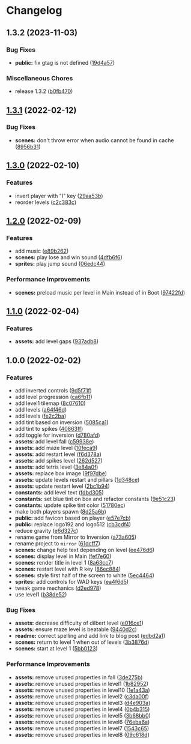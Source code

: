 # Changelog

## 1.3.2 (2023-11-03)


### Bug Fixes

* **public:** fix gtag is not defined ([19d4a57](https://github.com/remarkablegames/inversion/commit/19d4a572c81c22baf8dc8409324d2c7cd0728abb))


### Miscellaneous Chores

* release 1.3.2 ([b0fb470](https://github.com/remarkablegames/inversion/commit/b0fb470dc9824e0a685cfdc9190f6aae57d9450e))

## [1.3.1](https://www.github.com/remarkablegames/inversion/compare/v1.3.0...v1.3.1) (2022-02-12)

### Bug Fixes

- **scenes:** don't throw error when audio cannot be found in cache ([8956b31](https://www.github.com/remarkablegames/inversion/commit/8956b317380790791d9b730069b9a842ecdc8b1a))

## [1.3.0](https://www.github.com/remarkablegames/inversion/compare/v1.2.0...v1.3.0) (2022-02-10)

### Features

- invert player with "I" key ([29aa53b](https://www.github.com/remarkablegames/inversion/commit/29aa53ba5dc30f47fe2502f8938a6e53903ee6cf))
- reorder levels ([c2c383c](https://www.github.com/remarkablegames/inversion/commit/c2c383c6e99c8c81bba2d2503c8486cd2a977256))

## [1.2.0](https://www.github.com/remarkablegames/inversion/compare/v1.1.0...v1.2.0) (2022-02-09)

### Features

- add music ([e89b262](https://www.github.com/remarkablegames/inversion/commit/e89b2627e98ecd11c77c29ce30a0f31e25a03220))
- **scenes:** play lose and win sound ([4dfb6f6](https://www.github.com/remarkablegames/inversion/commit/4dfb6f6fef3a2ed11da56659e4b6488b84b56ee7))
- **sprites:** play jump sound ([06edc44](https://www.github.com/remarkablegames/inversion/commit/06edc44acebdb38f5e2341131697bc337a03f396))

### Performance Improvements

- **scenes:** preload music per level in Main instead of in Boot ([97422fd](https://www.github.com/remarkablegames/inversion/commit/97422fd5d2c22b60d1e6d50a6fee4fb01b2f3172))

## [1.1.0](https://www.github.com/remarkablegames/inversion/compare/v1.0.0...v1.1.0) (2022-02-04)

### Features

- **assets:** add level gaps ([937adb8](https://www.github.com/remarkablegames/inversion/commit/937adb8a8672b174e5b7f00d3a1ac070997aefae))

## 1.0.0 (2022-02-02)

### Features

- add inverted controls ([9d5f71f](https://www.github.com/remarkablegames/inversion/commit/9d5f71ff11ba3cd4f94fc7d102a3f6d129a9be66))
- add level progression ([ca6fb11](https://www.github.com/remarkablegames/inversion/commit/ca6fb1180b316c2e9df0e138b96e03bcb3666db7))
- add level1 tilemap ([8c07610](https://www.github.com/remarkablegames/inversion/commit/8c076107fa7287656fc53dc51b097bce94cc8b25))
- add levels ([a64f46d](https://www.github.com/remarkablegames/inversion/commit/a64f46d21ad19a9fdda14d02ae4f30ddcdc7af62))
- add levels ([fe2c2ba](https://www.github.com/remarkablegames/inversion/commit/fe2c2ba0b82f1adbd1b3eebac5c80ba395ebba83))
- add tint based on inversion ([5085ca1](https://www.github.com/remarkablegames/inversion/commit/5085ca12ac38d65e9fbd27adf8e32c4b798a451e))
- add tint to spikes ([40863ff](https://www.github.com/remarkablegames/inversion/commit/40863fffffc95dd76c6ebe997d2949911f3bbcfa))
- add toggle for inversion ([d780afd](https://www.github.com/remarkablegames/inversion/commit/d780afd6c9b18789918e7fc817240e9ad374c91f))
- **assets:** add level fall ([c59938e](https://www.github.com/remarkablegames/inversion/commit/c59938ec55b470035c5cd3998a71fd9f69e2704a))
- **assets:** add maze level ([10feca9](https://www.github.com/remarkablegames/inversion/commit/10feca91e511274857434ddb9ea8ebee9467bd7a))
- **assets:** add restart level ([f6d378a](https://www.github.com/remarkablegames/inversion/commit/f6d378ace19127d463f6735198c47c5caaa62a18))
- **assets:** add spikes level ([262d527](https://www.github.com/remarkablegames/inversion/commit/262d52759c5b91bca76ae44988e4a202a0be7fbd))
- **assets:** add tetris level ([3e84a0f](https://www.github.com/remarkablegames/inversion/commit/3e84a0f193c1b803fd2d64e4f4c62706e9573296))
- **assets:** replace box image ([9f97dbe](https://www.github.com/remarkablegames/inversion/commit/9f97dbea7d9264bf78d5e5fb3f7da7eb7eb69059))
- **assets:** update levels restart and pillars ([1d348ce](https://www.github.com/remarkablegames/inversion/commit/1d348ceea704e5133eaf9714050f12b4ff78ed26))
- **assets:** update restart level ([2bc1b94](https://www.github.com/remarkablegames/inversion/commit/2bc1b949c180658b3e8cfd6ab6c27b572a196f05))
- **constants:** add level text ([fdbd305](https://www.github.com/remarkablegames/inversion/commit/fdbd305d0e1a2e9f3413adf9169230840cc0a97d))
- **constants:** set blue tint on box and refactor constants ([9e51c23](https://www.github.com/remarkablegames/inversion/commit/9e51c237f6f863509aec45da8bdc262e1308c9b7))
- **constants:** update spike tint color ([51780ec](https://www.github.com/remarkablegames/inversion/commit/51780ecb63f002005b798069b0347068b840cec0))
- make both players spawn ([8d25a6b](https://www.github.com/remarkablegames/inversion/commit/8d25a6b8315f73aa643e933b86aff7b6454300b2))
- **public:** add favicon based on player ([e57e7cb](https://www.github.com/remarkablegames/inversion/commit/e57e7cbd172f75bf04a946c868c14f31d8b3d0de))
- **public:** replace logo192 and logo512 ([cb3cdf4](https://www.github.com/remarkablegames/inversion/commit/cb3cdf41d1a1821cb3e90e129b979ce072922500))
- reduce gravity ([e6d327c](https://www.github.com/remarkablegames/inversion/commit/e6d327c67ccdc39d1361ec45556f67fbb500f245))
- rename game from Mirror to Inversion ([a73a605](https://www.github.com/remarkablegames/inversion/commit/a73a605407fdfefb8f30d0d4d5ce0bb3106ce172))
- rename project to `mirror` ([61dcff7](https://www.github.com/remarkablegames/inversion/commit/61dcff7c7db414391a57772cb486e6af9effec53))
- **scenes:** change help text depending on level ([ee476d6](https://www.github.com/remarkablegames/inversion/commit/ee476d6caa0d46ffc5691fc351d7443fb5eafe65))
- **scenes:** display level in Main ([fef7e60](https://www.github.com/remarkablegames/inversion/commit/fef7e60b57f125e61d548c095bddf6b89b6eed48))
- **scenes:** render title in level 1 ([8a63cc7](https://www.github.com/remarkablegames/inversion/commit/8a63cc72beda4282101fb72ebf7620b27b789259))
- **scenes:** restart level with R key ([86ec884](https://www.github.com/remarkablegames/inversion/commit/86ec884c009e18f0eb2a829683fcf57b39dddda6))
- **scenes:** style first half of the screen to white ([5ec4464](https://www.github.com/remarkablegames/inversion/commit/5ec44640a712f550ea67c5d07eb7ead56757ba2e))
- **sprites:** add controls for WAD keys ([ea4f6d5](https://www.github.com/remarkablegames/inversion/commit/ea4f6d5324db58a744da0feddeb049dfe6b2906d))
- tweak game mechanics ([d2ed978](https://www.github.com/remarkablegames/inversion/commit/d2ed97854eb2fbcef650f6a47d0b6507b121ca5b))
- use level1 ([b38de52](https://www.github.com/remarkablegames/inversion/commit/b38de52690321b463a9ce94fd7913c49d843e6a4))

### Bug Fixes

- **assets:** decrease difficulty of dilbert level ([e016ce1](https://www.github.com/remarkablegames/inversion/commit/e016ce182aee9f921644fe0b61a0de28710bc382))
- **assets:** ensure maze level is beatable ([9440d2c](https://www.github.com/remarkablegames/inversion/commit/9440d2c350d81e101d6f30a77d57371a3a770626))
- **readme:** correct spelling and add link to blog post ([edbd2a1](https://www.github.com/remarkablegames/inversion/commit/edbd2a1f00f7de1e3d50157f2b98b46c4c86c250))
- **scenes:** return to level 1 when out of levels ([3b3876d](https://www.github.com/remarkablegames/inversion/commit/3b3876dea59bc3891514c68cacda7d3b54ea0a45))
- **scenes:** start at level 1 ([5bb0123](https://www.github.com/remarkablegames/inversion/commit/5bb0123e68aea356f8a31285fe94237c4bc8f9ec))

### Performance Improvements

- **assets:** remove unused properties in fall ([3de275b](https://www.github.com/remarkablegames/inversion/commit/3de275b331a6d253e5a2fafae24bc0fd319494bc))
- **assets:** remove unused properties in level1 ([1b82952](https://www.github.com/remarkablegames/inversion/commit/1b82952b7c48d45351230a4fd5d05529f054ffbb))
- **assets:** remove unused properties in level10 ([1e1a43a](https://www.github.com/remarkablegames/inversion/commit/1e1a43a72fded551b8a1d1c8ee5f87f1126065b4))
- **assets:** remove unused properties in level2 ([c3da00f](https://www.github.com/remarkablegames/inversion/commit/c3da00f8a544354c68be58aa1c6148290477132b))
- **assets:** remove unused properties in level3 ([d4e903a](https://www.github.com/remarkablegames/inversion/commit/d4e903a825aa7b89b956e018a42a35eca80031d1))
- **assets:** remove unused properties in level4 ([0b4b315](https://www.github.com/remarkablegames/inversion/commit/0b4b315b1b963aa6fcb8b2b8872e0d92bb506ed1))
- **assets:** remove unused properties in level5 ([3b68bb0](https://www.github.com/remarkablegames/inversion/commit/3b68bb02da3e459e67d31916e6e7738cf1eb37a8))
- **assets:** remove unused properties in level6 ([76eba6a](https://www.github.com/remarkablegames/inversion/commit/76eba6ad0698b039540d5fc9070a64391377e067))
- **assets:** remove unused properties in level7 ([1543c65](https://www.github.com/remarkablegames/inversion/commit/1543c651bea3a336122db4b768179ff1a6fee9f6))
- **assets:** remove unused properties in level8 ([09c618d](https://www.github.com/remarkablegames/inversion/commit/09c618d0e75d4ffd2669b564fb1a7f59c7e902e2))
